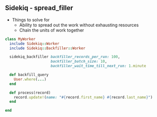 ## Sidekiq - spread_filler

* Things to solve for
  * Ability to spread out the work without exhausting resources
  * Chain the units of work together


```ruby
class MyWorker
  include Sidekiq::Worker
  include Sidekiq::Backfiller::Worker

  sidekiq_backfiller backfiller_records_per_run: 100,
                     backfiller_batch_size: 10,
                     backfiller_wait_time_till_next_run: 1.minute

  def backfill_query
    User.where(...)
  end

  def process(record)
    record.update!(name: "#{record.first_name} #{record.last_name}")
  end

end
```
